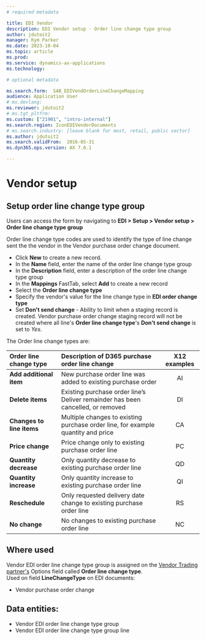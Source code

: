 ```yaml
---
# required metadata

title: EDI Vendor
description: EDI Vendor setup - Order line change type group
author: jdutoit2
manager: Kym Parker
ms.date: 2023-10-04
ms.topic: article
ms.prod: 
ms.service: dynamics-ax-applications
ms.technology: 

# optional metadata

ms.search.form:  SAB_EDIVendOrderLineChangeMapping
audience: Application User
# ms.devlang:
ms.reviewer: jdutoit2
# ms.tgt_pltfrm:
ms.custom: ["21901", "intro-internal"]
ms.search.region: IconEDIVendorDocuments
# ms.search.industry: [leave blank for most, retail, public sector]
ms.author: jdutoit2
ms.search.validFrom:  2016-05-31
ms.dyn365.ops.version: AX 7.0.1

---
```


# Vendor setup
## Setup order line change type group

Users can access the form by navigating to **EDI > Setup > Vendor setup > Order line change type group**

Order line change type codes are used to identify the type of line change sent the the vendor in the Vendor purchase order change document.

-	Click **New** to create a new record. 
-	In the **Name** field, enter the name of the order line change type group
-	In the **Description** field, enter a description of the order line change type group
-	In the **Mappings** FastTab, select **Add** to create a new record
-	Select the **Order line change type**
-	Specify the vendor's value for the line change type in **EDI order change type**
-	Set **Don't send change** - Ability to limit when a staging record is created. Vendor purchase order change staging record will not be created where all line's **Order line change type**'s **Don't send change** is set to _Yes_.

The Order line change types are:

**Order line change type** 	        | **Description of D365 purchase order line change**            | **X12 examples**
:-----------------------------------|:-------------------------------------                         |:----------------:
**Add additional item**             | New purchase order line was added to existing purchase order	| AI
**Delete items**                    | Existing purchase order line’s Deliver remainder has been cancelled, or removed       | DI
**Changes to line items**           | Multiple changes to existing purchase order line, for example quantity and price      | CA
**Price change**                    | Price change only to existing purchase order line                                     | PC
**Quantity decrease**               | Only quantity decrease to existing purchase order line                                | QD
**Quantity increase**               | Only quantity increase to existing purchase order line                                | QI
**Reschedule**                      | Only requested delivery date change to existing purchase order line                   | RS
**No change**                       | No changes to existing purchase order line                                            | NC


## Where used
Vendor EDI order line change type group is assigned on the [Vendor Trading partner's](../Trading-partner.md) Options field called **Order line change type**. <br>
Used on field **LineChangeType** on EDI documents:
- Vendor purchase order change

## Data entities:
- Vendor EDI order line change type group
- Vendor EDI order line change type group line
